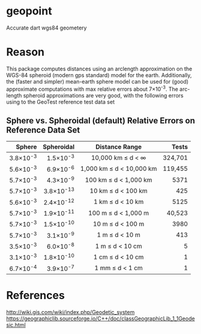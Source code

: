 # geopoint
Accurate dart wgs84 geometery

# Reason
This package computes distances using an arclength approximation on the WGS-84 spheroid (modern gps standard) model for the earth.  Additionally, the (faster and simpler) mean-earth sphere model can be used for (good) approximate computations with max relative errors about 7×10<sup>-3</sup>.  The arc-length spheroid approximations are very good, with the following errors using to the GeoTest reference test data set

## Sphere vs. Spheroidal (default) Relative Errors on Reference Data Set
| Sphere |  Spheroidal |   Distance Range     | Tests    |
|-------:|------------:|:----------------------:|---------:|
3.8×10<sup>-3</sup> | 1.5×10<sup>-3</sup>  | 10,000 km ≤ d < ∞ | 324,701
5.6×10<sup>-3</sup> | 6.9×10<sup>-6</sup> | 1,000 km ≤ d < 10,000 km | 119,455
|5.7×10<sup>-3</sup> | 4.3×10<sup>-9</sup> | 100 km ≤ d < 1,000 km | 5371
5.7×10<sup>-3</sup> | 3.8×10<sup>-13</sup> | 10 km ≤ d < 100 km | 425
5.6×10<sup>-3</sup> | 2.4×10<sup>-12</sup> | 1 km ≤ d < 10 km | 5125
5.7×10<sup>-3</sup> | 1.9×10<sup>-11</sup> | 100 m ≤ d < 1,000 m | 40,523
5.7×10<sup>-3</sup> | 1.5×10<sup>-10</sup> | 10 m ≤ d < 100 m | 3980
5.7×10<sup>-3</sup> | 3.1×10<sup>-9</sup>  | 1 m ≤ d < 10 m | 413
3.5×10<sup>-3</sup> | 6.0×10<sup>-8</sup>  | 1 m ≤ d < 10 cm | 5
3.1×10<sup>-3</sup> | 1.8×10<sup>-10</sup> | 1 cm ≤ d < 10 cm | 1
6.7×10<sup>-4</sup> | 3.9×10<sup>-7</sup> | 1 mm ≤ d < 1 cm | 1

# References

http://wiki.gis.com/wiki/index.php/Geodetic_system
https://geographiclib.sourceforge.io/C++/doc/classGeographicLib_1_1Geodesic.html
